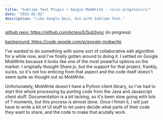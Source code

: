 ```yaml
---
title: "Sublime Text Plugin + Google MobWrite - <i>in progress</i>"
date: "2015-02-02"
description: "Like Google Docs, but with Sublime Text."
---
```


<p><a target='_blank' href='https://github.com/kctess5/SubSync'>github repo: https://github.com/kctess5/SubSync</a> (in progress)</p>
<p><a target='_blank' href='https://code.google.com/p/google-mobwrite/'>background: https://code.google.com/p/google-mobwrite</a></p>
<p class='down-1'>I've wanted to do something with some sort of collaborative edit algorithm for a while now, and I've finally gotten around to doing it. I settled on Google MobWrite because it looks like one of the most powerful options on the market. I originally thought Share.js, but the support for that project, frankly, sucks, so it's not too enticing from that aspect and the code itself doesn't seem quite as thought out as MobWrite.</p>
<p class='down-1'>Unfortunately, MobWrite doesn't have a Python client library, so I've had to start this whole processing by porting code from the Java and Javascript client stuff. Documentation is a bit lacking, so it's been slow going with lots of ? moments, but this process is almost done. Once I finish it, I will just have to write a bit of UI stuff to let users decide what parts of their code they want to share, and the code to make that acutally work.</p>